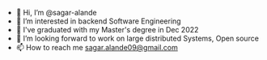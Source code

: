
- 👋 Hi, I’m @sagar-alande
- 👀 I’m interested in backend Software Engineering
- 🌱 I've graduated with my Master's degree in Dec 2022
- 💞️ I’m looking forward to work on large distributed Systems, Open source
- 📫 How to reach me sagar.alande09@gmail.com


<!--
**sagar-alande/Sagar-Alande** is a ✨ _special_ ✨ repository because its `README.md` (this file) appears on your GitHub profile.

Here are some ideas to get you started:

- 🔭 I’m currently working on ...
- 🌱 I’m currently learning ...
- 👯 I’m looking to collaborate on ...
- 🤔 I’m looking for help with ...
- 💬 Ask me about ...
- 📫 How to reach me: ...
- 😄 Pronouns: ...
- ⚡ Fun fact: ...
-->
